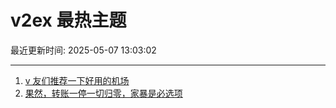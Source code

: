 # v2ex 最热主题

最近更新时间: 2025-05-07 13:03:02

--- 
1. [v 友们推荐一下好用的机场](https://www.v2ex.com/t/1130044) 
2. [果然，转账一停一切归零，家暴是必选项](https://www.v2ex.com/t/1130054) 
